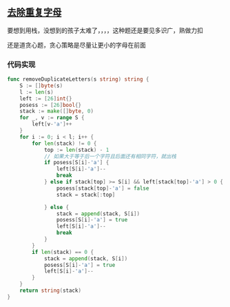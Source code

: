 ## [去除重复字母](https://leetcode-cn.com/problems/remove-duplicate-letters/)

要想到用栈，没想到的孩子太难了，，，，这种题还是要见多识广，熟做力扣

还是道贪心题，贪心策略是尽量让更小的字母在前面

### 代码实现

```go
func removeDuplicateLetters(s string) string {
	S := []byte(s)
	l := len(s)
	left := [26]int{}
	posess := [26]bool{}
	stack := make([]byte, 0)
	for _, v := range S {
		left[v-'a']++
	}
	for i := 0; i < l; i++ {
		for len(stack) != 0 {
			top := len(stack) - 1
			// 如果大于等于后一个字符且后面还有相同字符，就出栈
			if posess[S[i]-'a'] {
				left[S[i]-'a']--
				break
			} else if stack[top] >= S[i] && left[stack[top]-'a'] > 0 {
				posess[stack[top]-'a'] = false
				stack = stack[:top]

			} else {
				stack = append(stack, S[i])
				posess[S[i]-'a'] = true
				left[S[i]-'a']--
				break
			}
		}
		if len(stack) == 0 {
			stack = append(stack, S[i])
			posess[S[i]-'a'] = true
			left[S[i]-'a']--
		}
	}
	return string(stack)
}
```



